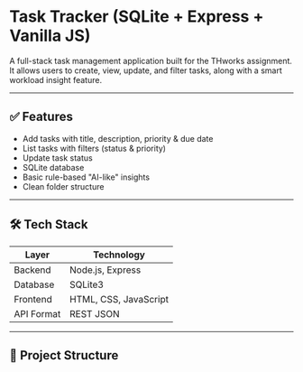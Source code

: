 # Task Tracker (SQLite + Express + Vanilla JS)

A full-stack task management application built for the THworks assignment.  
It allows users to create, view, update, and filter tasks, along with a smart workload insight feature.

---

## ✅ Features

- Add tasks with title, description, priority & due date  
- List tasks with filters (status & priority)
- Update task status
- SQLite database
- Basic rule-based "AI-like" insights
- Clean folder structure

---

## 🛠️ Tech Stack

| Layer | Technology |
|-------|-----------|
| Backend | Node.js, Express |
| Database | SQLite3 |
| Frontend | HTML, CSS, JavaScript |
| API Format | REST JSON |

---

## 📂 Project Structure

